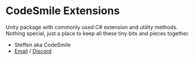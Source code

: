 # CodeSmile Extensions

Unity package with commonly used C# extension and utility methods. Nothing special, just a place to keep all these tiny bits and pieces together.


- Steffen aka CodeSmile
- [Email](mailto:steffen@steffenitterheim.de) / [Discord](https://discord.gg/JN3Jz8qkeV)

